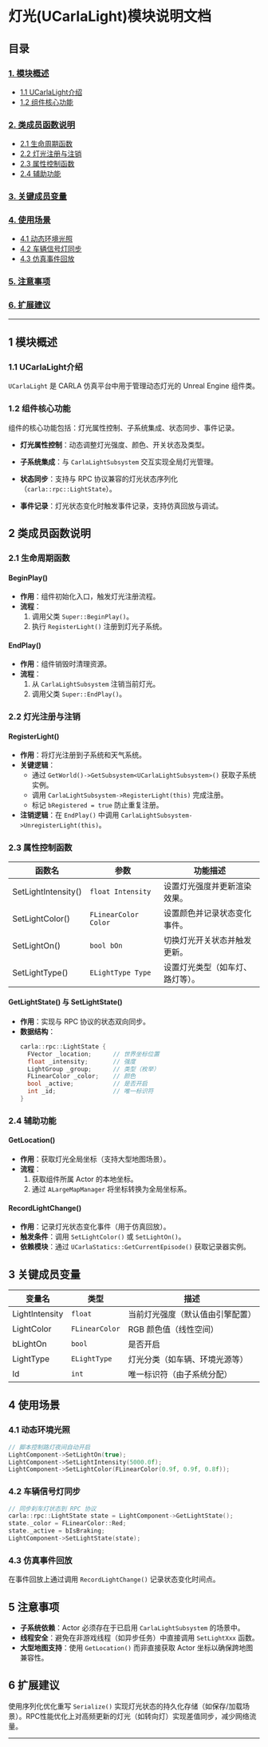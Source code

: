 # 灯光(UCarlaLight)模块说明文档

## 目录

### [1. 模块概述](#1-模块概述)
   - [1.1 UCarlaLight介绍](#11-ucarlalight介绍)
   - [1.2 组件核心功能](#12-组件核心功能)

### [2. 类成员函数说明](#2-核心类说明)
   - [2.1 生命周期函数](#21-生命周期函数)
   - [2.2 灯光注册与注销](#22-灯光注册与注销)
   - [2.3 属性控制函数](#23-属性控制函数)
   - [2.4 辅助功能](#24-辅助功能)

### [3. 关键成员变量](#3-关键成员变量)
### [4. 使用场景](#4-使用场景)
  - [4.1 动态环境光照](#41-动态环境光照)
  - [4.2 车辆信号灯同步](#42-车辆信号灯同步)
  - [4.3 仿真事件回放](#43-仿真事件回放)
### [5. 注意事项](#5-注意事项)
### [6. 扩展建议](#6-扩展建议)

---

## 1 模块概述 <a id="1-模块概述"></a>
### 1.1 UCarlaLight介绍 <a id="11-ucarlalight介绍"></a>
`UCarlaLight` 是 CARLA 仿真平台中用于管理动态灯光的 Unreal Engine 组件类。
### 1.2 组件核心功能 <a id="12-组件核心功能"></a>
组件的核心功能包括：灯光属性控制、子系统集成、状态同步、事件记录。

- **灯光属性控制**：动态调整灯光强度、颜色、开关状态及类型。

- **子系统集成**：与 `CarlaLightSubsystem` 交互实现全局灯光管理。
- **状态同步**：支持与 RPC 协议兼容的灯光状态序列化（`carla::rpc::LightState`）。
- **事件记录**：灯光状态变化时触发事件记录，支持仿真回放与调试。

## 2 类成员函数说明<a id="2-核心类说明"></a>

### 2.1 生命周期函数<a id="21-生命周期函数"></a>

#### BeginPlay()
- **作用**：组件初始化入口，触发灯光注册流程。
- **流程**：
  1. 调用父类 `Super::BeginPlay()`。
  2. 执行 `RegisterLight()` 注册到灯光子系统。

#### EndPlay()
- **作用**：组件销毁时清理资源。
- **流程**：
  1. 从 `CarlaLightSubsystem` 注销当前灯光。
  2. 调用父类 `Super::EndPlay()`。

### 2.2 灯光注册与注销<a id="22-灯光注册与注销"></a>

#### RegisterLight()
- **作用**：将灯光注册到子系统和天气系统。
- **关键逻辑**：
  - 通过 `GetWorld()->GetSubsystem<UCarlaLightSubsystem>()` 获取子系统实例。
  - 调用 `CarlaLightSubsystem->RegisterLight(this)` 完成注册。
  - 标记 `bRegistered = true` 防止重复注册。
- **注销逻辑**：在 `EndPlay()` 中调用 `CarlaLightSubsystem->UnregisterLight(this)`。

### 2.3 属性控制函数<a id="23-属性控制函数"></a>

| 函数名 | 参数 | 功能描述 |
| --- | --- | --- |
| SetLightIntensity() | `float Intensity` | 设置灯光强度并更新渲染效果。 |
| SetLightColor() | `FLinearColor Color` | 设置颜色并记录状态变化事件。 |
| SetLightOn() | `bool bOn` | 切换灯光开关状态并触发更新。 |
| SetLightType() | `ELightType Type` | 设置灯光类型（如车灯、路灯等）。 |

#### GetLightState() 与 SetLightState()
- **作用**：实现与 RPC 协议的状态双向同步。
- **数据结构**：
  ```cpp
  carla::rpc::LightState {
    FVector _location;      // 世界坐标位置
    float _intensity;       // 强度
    LightGroup _group;      // 类型（枚举）
    FLinearColor _color;    // 颜色
    bool _active;           // 是否开启
    int _id;                // 唯一标识符
  }
  ```

### 2.4 辅助功能<a id="24-辅助功能"></a>

#### GetLocation()
- **作用**：获取灯光全局坐标（支持大型地图场景）。
- **流程**：
  1. 获取组件所属 Actor 的本地坐标。
  2. 通过 `ALargeMapManager` 将坐标转换为全局坐标系。

#### RecordLightChange()
- **作用**：记录灯光状态变化事件（用于仿真回放）。
- **触发条件**：调用 `SetLightColor()` 或 `SetLightOn()`。
- **依赖模块**：通过 `UCarlaStatics::GetCurrentEpisode()` 获取记录器实例。

## 3 关键成员变量<a id="3-关键成员变量"></a>

| 变量名 | 类型 | 描述 |
| --- | --- | --- |
| LightIntensity | `float` | 当前灯光强度（默认值由引擎配置） |
| LightColor | `FLinearColor` | RGB 颜色值（线性空间） |
| bLightOn | `bool` | 是否开启 |
| LightType | `ELightType` | 灯光分类（如车辆、环境光源等） |
| Id | `int` | 唯一标识符（由子系统分配） |

## 4 使用场景<a id="4-使用场景"></a>

### 4.1 动态环境光照<a id="41-动态环境光照"></a>
```cpp
// 脚本控制路灯夜间自动开启
LightComponent->SetLightOn(true);
LightComponent->SetLightIntensity(5000.0f);
LightComponent->SetLightColor(FLinearColor(0.9f, 0.9f, 0.8f));
```

### 4.2 车辆信号灯同步<a id="42-车辆信号灯同步"></a>
```cpp
// 同步刹车灯状态到 RPC 协议
carla::rpc::LightState state = LightComponent->GetLightState();
state._color = FLinearColor::Red;
state._active = bIsBraking;
LightComponent->SetLightState(state);
```

### 4.3 仿真事件回放<a id="43-仿真事件回放"></a>
在事件回放上通过调用 `RecordLightChange()` 记录状态变化时间点。

## 5 注意事项<a id="5-注意事项"></a>

- **子系统依赖**：Actor 必须存在于已启用 `CarlaLightSubsystem` 的场景中。
- **线程安全**：避免在非游戏线程（如异步任务）中直接调用 `SetLightXxx` 函数。
- **大型地图支持**：使用 `GetLocation()` 而非直接获取 Actor 坐标以确保跨地图兼容性。

## 6 扩展建议<a id="6-扩展建议"></a>

使用序列化优化重写 `Serialize()` 实现灯光状态的持久化存储（如保存/加载场景）。RPC性能优化上对高频更新的灯光（如转向灯）实现差值同步，减少网络流量。

---

